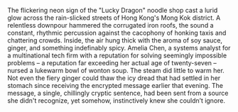 The flickering neon sign of the "Lucky Dragon" noodle shop cast a lurid glow across the rain-slicked streets of Hong Kong's Mong Kok district.  A relentless downpour hammered the corrugated iron roofs, the sound a constant, rhythmic percussion against the cacophony of honking taxis and chattering crowds. Inside, the air hung thick with the aroma of soy sauce, ginger, and something indefinably spicy.  Amelia Chen, a systems analyst for a multinational tech firm with a reputation for solving seemingly impossible problems – a reputation far exceeding her actual age of twenty-seven – nursed a lukewarm bowl of wonton soup.  The steam did little to warm her.  Not even the fiery ginger could thaw the icy dread that had settled in her stomach since receiving the encrypted message earlier that evening.  The message, a single, chillingly cryptic sentence, had been sent from a source she didn't recognize, yet somehow, instinctively knew she couldn’t ignore.
